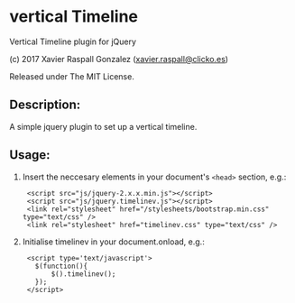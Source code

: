 # vertical Timeline

Vertical Timeline plugin for jQuery

(c) 2017 Xavier Raspall Gonzalez (xavier.raspall@clicko.es)

Released under The MIT License.

## Description:

A simple jquery plugin to set up a vertical timeline.

## Usage:

1. Insert the neccesary elements in your document's `<head>` section, e.g.:
   
        <script src="js/jquery-2.x.x.min.js"></script>
        <script src="js/jquery.timelinev.js"></script>
        <link rel="stylesheet" href="/stylesheets/bootstrap.min.css" type="text/css" />
        <link rel="stylesheet" href="timelinev.css" type="text/css" />

3. Initialise timelinev in your document.onload, e.g.:

        <script type='text/javascript'>
          $(function(){
              $().timelinev();
          });
        </script>
